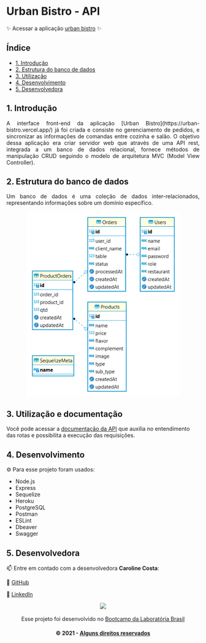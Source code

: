 # Urban Bistro - API

✨ Acessar a aplicação [urban bistro](https://urban-bistro.vercel.app/) ✨

## Índice

-   [1. Introdução](#1-Introdução)
-   [2. Estrutura do banco de dados](#2-estrutura-do-banco-de-dados)
-   [3. Utilização](#3-utilização)
-   [4. Desenvolvimento](#4-desenvolvimento)
-   [5. Desenvolvedora](#5-desenvolvedora)

## 1. Introdução

<p align="justify">
A interface front-end da aplicação [Urban Bistro](https://urban-bistro.vercel.app/) já foi criada e consiste no gerenciamento de pedidos, e sincronizar as informações de comandas entre cozinha e salão. O objetivo dessa aplicação era criar servidor web que através de uma API rest, integrada a um banco de dados relacional, fornece métodos de manipulação CRUD seguindo o modelo de arquitetura MVC (Model View Controller).
</p>

## 2. Estrutura do banco de dados

<p align="justify">
Um banco de dados é uma coleção de dados inter-relacionados, representando informações sobre um domínio específico.
</p>

 <div align="center">
 <img  alt="Logo urban bistro" src="server/assets/banco-de-dados.png" width=400 />
 </div>

## 3. Utilização e documentação

Você pode acessar a [documentação da API](https://urban-bistro.herokuapp.com/swagger) que auxilia no entendimento das rotas e possibilita a execução das requisições.

## 4. Desenvolvimento

:gear: Para esse projeto foram usados:

-   Node.js
-   Express
-   Sequelize
-   Heroku
-   PostgreSQL
-   Postman
-   ESLint
-   Dbeaver
-   Swagger

## 5. Desenvolvedora

:mailbox: Entre em contado com a desenvolvedora **Caroline Costa**:

:pushpin: [GitHub](https://github.com/CarolineSCosta)

:pushpin: [LinkedIn](https://www.linkedin.com/in/carolinescosta/)

<p align="center">
 <img src="https://camo.githubusercontent.com/6f5e3ead776bc722fbfc3da2c8b1454a7a5f27a07b34c0ced075f90a6c25a3be/68747470733a2f2f6d69726f2e6d656469756d2e636f6d2f6d61782f313630302f302a4b32574c4d5445784c79696461374f522e676966" width=350 frameBorder="0"></img>
</p>

<p align="center">
Esse projeto foi desenvolvido no <a href="https://www.laboratoria.la/br" target="_blank">Bootcamp da Laboratória Brasil</a>
</p>
<h4 align="center"> © 2021 - <a href= "https://creativecommons.org/licenses/by-nc-nd/4.0/deed.pt_BR" target="_blank">Alguns direitos reservados</a></h4>
